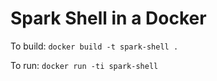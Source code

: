 # Spark Shell in a Docker

To build: `docker build -t spark-shell .`

To run: `docker run -ti spark-shell`

